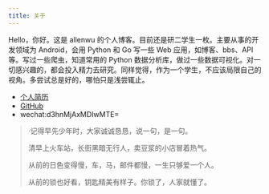 ```yaml
---
title: 关于
---
```


Hello，你好。这是 allenwu 的个人博客。目前还是研二学生一枚。主要从事的开发领域为 Android，会用 Python 和 Go 写一些 Web 应用，如博客、bbs、API 等。写过一些爬虫，知道常用的 Python 数据分析库，做过一些数据可视化。对一切感兴趣的，都会投入精力去研究。同样觉得，作为一个学生，不应该局限自己的视角。多尝试总是好的，哪怕只是浅尝辄止。

* [个人简历](http://allenwu.itscoder.com/resume)
* [GitHub](https://github.com/wuchangfeng)
* wechat:d3hnMjAxMDIwMTE=

> ·记得早先少年时，大家诚诚恳恳，说一句，是一句。
>
> 清早上火车站，长街黑暗无行人，卖豆浆的小店冒着热气。
>
> 从前的日色变得慢，车，马，邮件都慢，一生只够爱一个人。
>
> 从前的锁也好看，钥匙精美有样子。你锁了，人家就懂了。





 

 






